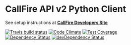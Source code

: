 # CallFire API v2 Python Client

See setup instructions at **[CallFire Developers Site](https://developers.callfire.com/callfire-api-client-python.html)**

[![Travis build status](http://img.shields.io/travis/CallFire/callfire-api-client-js.svg?style=flat)](https://travis-ci.org/CallFire/callfire-api-client-python)
[![Code Climate](https://codeclimate.com/github/CallFire/callfire-api-client-js/badges/gpa.svg)](https://codeclimate.com/github/CallFire/callfire-api-client-python)
[![Test Coverage](https://codeclimate.com/github/CallFire/callfire-api-client-js/badges/coverage.svg)](https://codeclimate.com/github/CallFire/callfire-api-client-python)
[![Dependency Status](https://david-dm.org/CallFire/callfire-api-client-js.svg)](https://david-dm.org/CallFire/callfire-api-client-python)
[![devDependency Status](https://david-dm.org/CallFire/callfire-api-client-js/dev-status.svg)](https://david-dm.org/CallFire/callfire-api-client-python#info=devDependencies)
